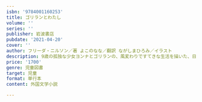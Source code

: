 ```yaml
---
isbn: '9784001160253'
title: ゴリランとわたし
volume: ''
series: ''
publisher: 岩波書店
pubdate: '2021-04-20'
cover: ''
author: フリーダ・ニルソン／著 よこのなな／翻訳 ながしまひろみ／イラスト
description: 9歳の孤独な少女ヨンナとゴリランの、風変わりですてきな生活を描いた、日常の延長線上のファンタジー。
price: '1700'
genre: 児童図書
target: 児童
format: 単行本
content: 外国文学小説

---
```

